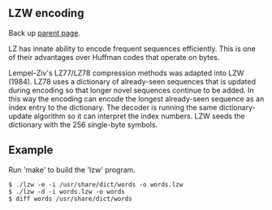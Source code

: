 LZW encoding
------------

Back up [parent page](https://github.com/troydhanson/info-theory).

LZ has innate ability to encode frequent sequences efficiently. This
is one of their advantages over Huffman codes that operate on bytes.

Lempel-Ziv's LZ77/LZ78 compression methods was adapted into LZW (1984).
LZ78 uses a dictionary of already-seen sequences that is updated
during encoding so that longer novel sequences continue to be added.
In this way the encoding can encode the longest already-seen sequence
as an index entry to the dictionary. The decoder is running the same
dictionary-update algorithm so it can interpret the index numbers.
LZW seeds the dictionary with the 256 single-byte symbols.

Example
-------

Run 'make' to build the 'lzw' program.

    $ ./lzw -e -i /usr/share/dict/words -o words.lzw
    $ ./lzw -d -i words.lzw -o words
    $ diff words /usr/share/dict/words

